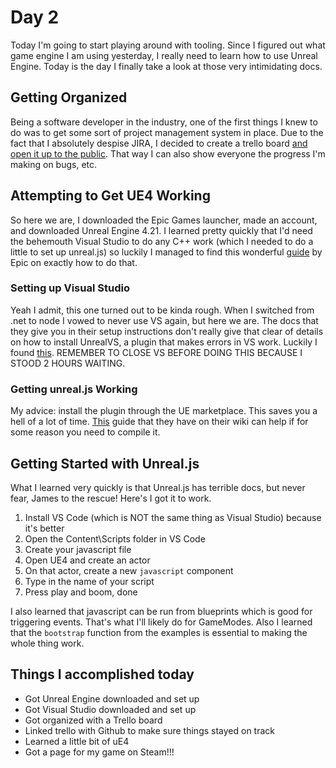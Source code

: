 # Day 2

Today I'm going to start playing around with tooling. Since I figured out what game engine I am
using yesterday, I really need to learn how to use Unreal Engine. Today is the day I finally take
a look at those very intimidating docs.

## Getting Organized

Being a software developer in the industry, one of the first things I knew to do was to get some
sort of project management system in place. Due to the fact that I absolutely despise JIRA, I
decided to create a trello board
[and open it up to the public](https://trello.com/b/8uxnuMLZ/languorem). That way I can also show
everyone the progress I'm making on bugs, etc.

## Attempting to Get UE4 Working

So here we are, I downloaded the Epic Games launcher, made an account, and downloaded Unreal Engine
4.21. I learned pretty quickly that I'd need the behemouth Visual Studio to do any C++ work (which
I needed to do a little to set up unreal.js) so luckily I managed to find this wonderful
[guide](https://docs.unrealengine.com/en-US/Programming/Development/VisualStudioSetup) by Epic on
exactly how to do that.

### Setting up Visual Studio

Yeah I admit, this one turned out to be kinda rough. When I switched from .net to node I vowed to
never use VS again, but here we are. The docs that they give you in their setup instructions don't
really give that clear of details on how to install UnrealVS, a plugin that makes errors in VS
work. Luckily I found 
[this](https://docs.unrealengine.com/en-US/Programming/Development/VisualStudioSetup/UnrealVS).
REMEMBER TO CLOSE VS BEFORE DOING THIS BECAUSE I STOOD 2 HOURS WAITING.

### Getting unreal.js Working

My advice: install the plugin through the UE marketplace. This saves you a hell of a lot of time.
[This](https://github.com/ncsoft/Unreal.js/wiki/Building-the-plugin) guide that they have on their
wiki can help if for some reason you need to compile it.

## Getting Started with Unreal.js

What I learned very quickly is that Unreal.js has terrible docs, but never fear, James to the
rescue! Here's I got it to work.

1. Install VS Code (which is NOT the same thing as Visual Studio) because it's better
2. Open the Content\Scripts folder in VS Code
3. Create your javascript file
4. Open UE4 and create an actor
5. On that actor, create a new `javascript` component
6. Type in the name of your script
7. Press play and boom, done

I also learned that javascript can be run from blueprints which is good for triggering events.
That's what I'll likely do for GameModes. Also I learned that the `bootstrap` function from the
examples is essential to making the whole thing work.

## Things I accomplished today

* Got Unreal Engine downloaded and set up
* Got Visual Studio downloaded and set up
* Got organized with a Trello board
* Linked trello with Github to make sure things stayed on track
* Learned a little bit of uE4
* Got a page for my game on Steam!!!